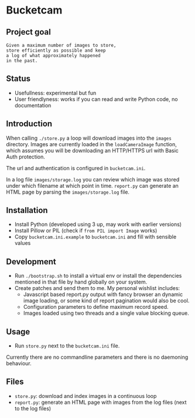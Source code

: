 Bucketcam
=========
Project goal
------------

    Given a maximum number of images to store,
    store efficiently as possible and keep
    a log of what approximately happened
    in the past.

Status
------
 - Usefullness: experimental but fun
 - User friendlyness: works if you can read and write Python code, no documentation

Introduction
------------
When calling `./store.py` a loop will download images into the `images` directory.
Images are currently loaded in the `loadCameraImage` function, which assumes
you will be downloading an HTTP/HTTPS url with Basic Auth protection.

The url and authentication is configured in `bucketcam.ini`.

In a log file `images/storage.log` you can review which image was stored under which filename
at which point in time. `report.py` can generate an HTML page by parsing the `images/storage.log`
file.

Installation
------------
 - Install Python (developed using 3 up, may work with earlier versions)
 - Install Pillow or PIL (check if `from PIL import Image` works)
 - Copy `bucketcam.ini.example` to `bucketcam.ini` and fill with sensible values

Development
-----------
 - Run `./bootstrap.sh` to install a virtual env or install the
   dependencies mentioned in that file by hand globally on your system.
 - Create patches and send them to me. My personal wishlist includes:
    - Javascript based report.py output with fancy browser an dynamic image loading,
      or some kind of report pagination would also be cool.
    - Configuration parameters to define maximum record speed.
    - Images loaded using two threads and a single value blocking queue.


Usage
-----
 - Run `store.py` next to the `bucketcam.ini` file.

Currently there are no commandline parameters and there is no daemoning behaviour.

Files
-----

 - `store.py`: download and index images in a continuous loop
 - `report.py`: generate an HTML page with images from the log files (next to the log files)
